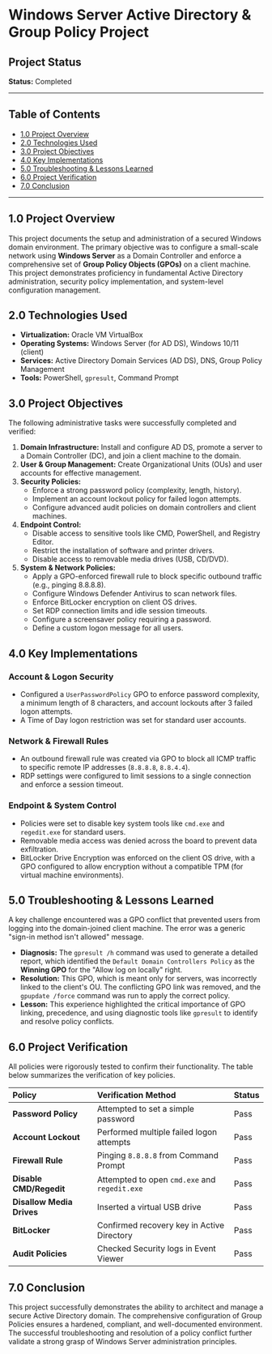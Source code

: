 # Windows Server Active Directory & Group Policy Project

## Project Status

**Status:** Completed

---

## Table of Contents

- [1.0 Project Overview](#10-project-overview)
- [2.0 Technologies Used](#20-technologies-used)
- [3.0 Project Objectives](#30-project-objectives)
- [4.0 Key Implementations](#40-key-implementations)
- [5.0 Troubleshooting & Lessons Learned](#50-troubleshooting--lessons-learned)
- [6.0 Project Verification](#60-project-verification)
- [7.0 Conclusion](#70-conclusion)

---

## 1.0 Project Overview

This project documents the setup and administration of a secured Windows domain environment. The primary objective was to configure a small-scale network using **Windows Server** as a Domain Controller and enforce a comprehensive set of **Group Policy Objects (GPOs)** on a client machine. This project demonstrates proficiency in fundamental Active Directory administration, security policy implementation, and system-level configuration management.

## 2.0 Technologies Used

* **Virtualization:** Oracle VM VirtualBox
* **Operating Systems:** Windows Server (for AD DS), Windows 10/11 (client)
* **Services:** Active Directory Domain Services (AD DS), DNS, Group Policy Management
* **Tools:** PowerShell, `gpresult`, Command Prompt

## 3.0 Project Objectives

The following administrative tasks were successfully completed and verified:

1.  **Domain Infrastructure:** Install and configure AD DS, promote a server to a Domain Controller (DC), and join a client machine to the domain.
2.  **User & Group Management:** Create Organizational Units (OUs) and user accounts for effective management.
3.  **Security Policies:**
    * Enforce a strong password policy (complexity, length, history).
    * Implement an account lockout policy for failed logon attempts.
    * Configure advanced audit policies on domain controllers and client machines.
4.  **Endpoint Control:**
    * Disable access to sensitive tools like CMD, PowerShell, and Registry Editor.
    * Restrict the installation of software and printer drivers.
    * Disable access to removable media drives (USB, CD/DVD).
5.  **System & Network Policies:**
    * Apply a GPO-enforced firewall rule to block specific outbound traffic (e.g., pinging 8.8.8.8).
    * Configure Windows Defender Antivirus to scan network files.
    * Enforce BitLocker encryption on client OS drives.
    * Set RDP connection limits and idle session timeouts.
    * Configure a screensaver policy requiring a password.
    * Define a custom logon message for all users.

## 4.0 Key Implementations

### **Account & Logon Security**
- Configured a `UserPasswordPolicy` GPO to enforce password complexity, a minimum length of 8 characters, and account lockouts after 3 failed logon attempts.
- A Time of Day logon restriction was set for standard user accounts.

### **Network & Firewall Rules**
- An outbound firewall rule was created via GPO to block all ICMP traffic to specific remote IP addresses (`8.8.8.8`, `8.8.4.4`).
- RDP settings were configured to limit sessions to a single connection and enforce a session timeout.

### **Endpoint & System Control**
- Policies were set to disable key system tools like `cmd.exe` and `regedit.exe` for standard users.
- Removable media access was denied across the board to prevent data exfiltration.
- BitLocker Drive Encryption was enforced on the client OS drive, with a GPO configured to allow encryption without a compatible TPM (for virtual machine environments).

## 5.0 Troubleshooting & Lessons Learned

A key challenge encountered was a GPO conflict that prevented users from logging into the domain-joined client machine. The error was a generic "sign-in method isn't allowed" message.

- **Diagnosis:** The `gpresult /h` command was used to generate a detailed report, which identified the `Default Domain Controllers Policy` as the **Winning GPO** for the "Allow log on locally" right.
- **Resolution:** This GPO, which is meant only for servers, was incorrectly linked to the client's OU. The conflicting GPO link was removed, and the `gpupdate /force` command was run to apply the correct policy.
- **Lesson:** This experience highlighted the critical importance of GPO linking, precedence, and using diagnostic tools like `gpresult` to identify and resolve policy conflicts.

## 6.0 Project Verification

All policies were rigorously tested to confirm their functionality. The table below summarizes the verification of key policies.

| Policy | Verification Method | Status |
| :--- | :--- | :--- |
| **Password Policy** | Attempted to set a simple password | Pass |
| **Account Lockout** | Performed multiple failed logon attempts | Pass |
| **Firewall Rule** | Pinging `8.8.8.8` from Command Prompt | Pass |
| **Disable CMD/Regedit** | Attempted to open `cmd.exe` and `regedit.exe` | Pass |
| **Disallow Media Drives**| Inserted a virtual USB drive | Pass |
| **BitLocker** | Confirmed recovery key in Active Directory | Pass |
| **Audit Policies** | Checked Security logs in Event Viewer | Pass |

## 7.0 Conclusion

This project successfully demonstrates the ability to architect and manage a secure Active Directory domain. The comprehensive configuration of Group Policies ensures a hardened, compliant, and well-documented environment. The successful troubleshooting and resolution of a policy conflict further validate a strong grasp of Windows Server administration principles.
